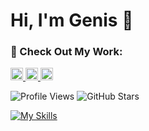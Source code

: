 
# Hi, I'm Genis 👋

### 🚀 Check Out My Work:

<p align="left">
  <a href="https://youtube.com/@armandogenis-r4x?si=vB2iiSnxj_OL4t_z">
    <img height="20" src="https://img.shields.io/badge/YouTube-Subscribe-red?logo=youtube&style=flat" />
  </a>
  <a href="https://armando-genis.vercel.app/">
    <img height="20" src="https://img.shields.io/badge/Portfolio-View-green?logo=vercel&style=flat" />
  </a>
  <a href="https://www.linkedin.com/in/armando-genis-alvarez/">
    <img height="20" src="https://img.shields.io/badge/LinkedIn-Connect-blue?logo=linkedin&style=flat" />
  </a>
</p>

<div align="left">
  
  ![Profile Views](https://komarev.com/ghpvc/?username=armando-genis&color=brightgreen)
  ![GitHub Stars](https://img.shields.io/github/stars/armando-genis?style=social)
  
</div>

[![My Skills](https://skillicons.dev/icons?i=bash,c,cpp,rust,git,docker,linux,md,py,ros,ubuntu,cmake,nextjs)](https://skillicons.dev)






